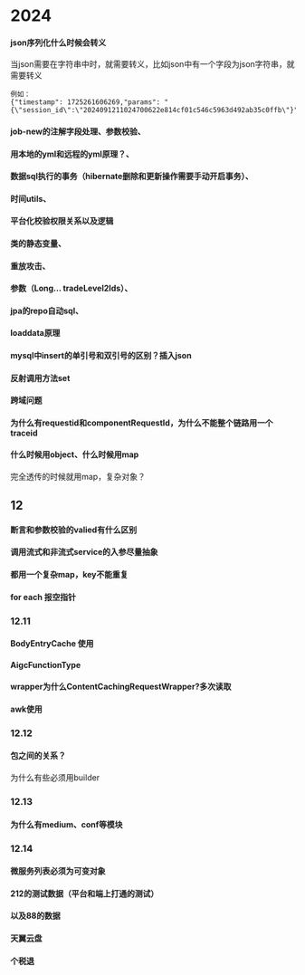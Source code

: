 # 2024
#### json序列化什么时候会转义
当json需要在字符串中时，就需要转义，比如json中有一个字段为json字符串，就需要转义

    例如：
    {"timestamp": 1725261606269,"params": "{\"session_id\":\"2024091211024700622e814cf01c546c5963d492ab35c0ffb\"}"
#### job-new的注解字段处理、参数校验、
#### 用本地的yml和远程的yml原理？、
#### 数据sql执行的事务（hibernate删除和更新操作需要手动开启事务）、
#### 时间utils、
#### 平台化校验权限关系以及逻辑
#### 类的静态变量、
#### 重放攻击、
#### 参数（Long... tradeLevel2Ids）、
#### jpa的repo自动sql、
#### loaddata原理
#### mysql中insert的单引号和双引号的区别？插入json
#### 反射调用方法set
#### 跨域问题
#### 为什么有requestid和componentRequestId，为什么不能整个链路用一个traceid
#### 什么时候用object、什么时候用map
完全透传的时候就用map，复杂对象？
## 12
#### 断言和参数校验的valied有什么区别
#### 调用流式和非流式service的入参尽量抽象
#### 都用一个复杂map，key不能重复
#### for each 报空指针
### 12.11
#### BodyEntryCache 使用
#### AigcFunctionType
#### wrapper为什么ContentCachingRequestWrapper?多次读取
#### awk使用
### 12.12
#### 包之间的关系？
为什么有些必须用builder
### 12.13
#### 	为什么有medium、conf等模块
### 12.14 
#### 微服务列表必须为可变对象
#### 212的测试数据（平台和端上打通的测试）
#### 以及88的数据
#### 天翼云盘
#### 个税退

<!--stackedit_data:
eyJoaXN0b3J5IjpbLTE5MzcyMjgzNTQsMTczNzI2MTA2OCwtMT
AyMDQ3MjkwMCw1MjI3MTIyNjEsNDY1NTk1ODUsMTI2NjE3NDYw
MiwtMjA5ODg3NzQ5LC0xOTk3MDI1NzI5LDg5ODM3MzMzMCwtNT
UwODMwNDU3LDM2ODI0MzYsLTEwNzE1MjQzMjksMTk2MTIzODQw
LDczMDk5ODExNl19
-->
